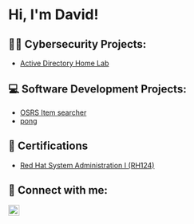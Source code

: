 <h1>Hi, I'm David! </h2>

<h2>👨‍💻 Cybersecurity Projects:</h2>

 - [Active Directory Home Lab](https://github.com/404dRubio/ActiveDirectoryLab)
 
 
 <h2>💻 Software Development Projects:</h2>
 
 - [OSRS Item searcher](https://github.com/404dRubio/OSRS-profit-itemlookup/tree/main)
 - [pong](https://github.com/404dRubio/pong)


<h2> 📄 Certifications </h2>

- [Red Hat System Administration I (RH124)](https://i.imgur.com/NIZpChp.png)


<h2> 🤳 Connect with me:</h2>

[<img align="left" alt="DavidRubio | LinkedIn" width="22px" src="https://cdn.jsdelivr.net/npm/simple-icons@v3/icons/linkedin.svg" />][linkedin]


[linkedin]: https://www.linkedin.com/in/404davidrubio/
